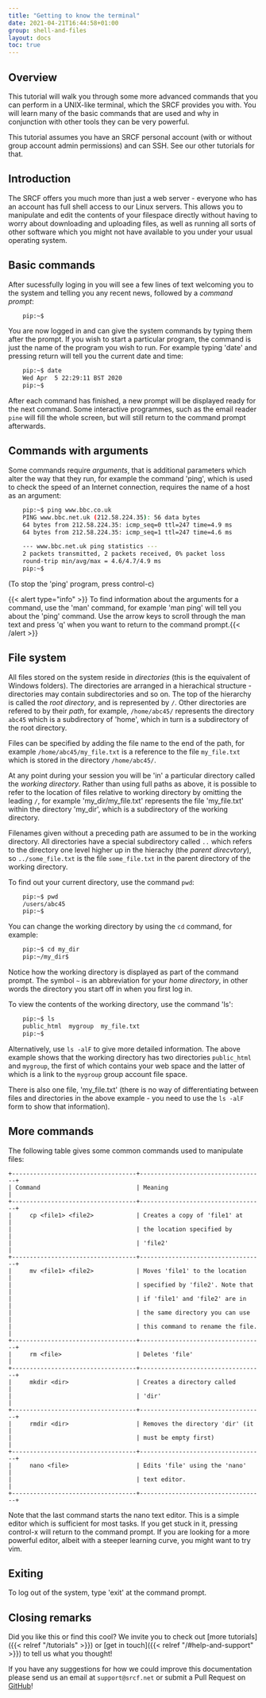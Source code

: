 ```yaml
---
title: "Getting to know the terminal"
date: 2021-04-21T16:44:58+01:00
group: shell-and-files
layout: docs
toc: true
---
```


## Overview

This tutorial will walk you through some more advanced commands that you
can perform in a UNIX-like terminal, which the SRCF provides you with.
You will learn many of the basic commands that are used and why in
conjunction with other tools they can be very powerful.

This tutorial assumes you have an SRCF personal account (with or without
group account admin permissions) and can SSH. See our
other tutorials for that.

## Introduction

The SRCF offers you much more than just a web server - everyone who has
an account has full shell access to our Linux servers. This allows you
to manipulate and edit the contents of your filespace directly without
having to worry about downloading and uploading files, as well as
running all sorts of other software which you might not have available
to you under your usual operating system.

## Basic commands

After sucessfully loging in you will see a few lines of text welcoming
you to the system and telling you any recent news, followed by a
*command prompt*:

```bash
    pip:~$
```

You are now logged in and can give the system commands by typing them
after the prompt. If you wish to start a particular program, the command
is just the name of the program you wish to run. For example typing
'date' and pressing return will tell you the current date and time:

```bash
    pip:~$ date
    Wed Apr  5 22:29:11 BST 2020
    pip:~$
```

After each command has finished, a new prompt will be displayed ready
for the next command. Some interactive programmes, such as the email
reader `pine` will fill the whole screen, but will still return to the
command prompt afterwards.

## Commands with arguments

Some commands require *arguments*, that is additional parameters which
alter the way that they run, for example the command 'ping', which is
used to check the speed of an Internet connection, requires the name of
a host as an argument:

```bash
    pip:~$ ping www.bbc.co.uk
    PING www.bbc.net.uk (212.58.224.35): 56 data bytes
    64 bytes from 212.58.224.35: icmp_seq=0 ttl=247 time=4.9 ms
    64 bytes from 212.58.224.35: icmp_seq=1 ttl=247 time=4.6 ms

    --- www.bbc.net.uk ping statistics ---
    2 packets transmitted, 2 packets received, 0% packet loss
    round-trip min/avg/max = 4.6/4.7/4.9 ms
    pip:~$
```

(To stop the 'ping' program, press control-c)

{{< alert type="info" >}}
To find information about the arguments for a command, use the 'man'
command, for example 'man ping' will tell you about the 'ping'
command. Use the arrow keys to scroll through the man text and press
'q' when you want to return to the command prompt.{{<  /alert >}}

## File system

All files stored on the system reside in *directories* (this is the
equivalent of Windows folders). The directories are arranged in a
hierachical structure - directories may contain subdirectories and so
on. The top of the hierarchy is called the *root directory*, and is
represented by `/`. Other directories are refered to by their *path*,
for example, `/home/abc45/` represents the directory `abc45` which is a
subdirectory of 'home', which in turn is a subdirectory of the root
directory.

Files can be specified by adding the file name to the end of
the path, for example `/home/abc45/my_file.txt` is a reference to the
file `my_file.txt` which is stored in the directory `/home/abc45/`.

At any point during your session you will be 'in' a particular
directory called the *working directory*. Rather than using full paths
as above, it is possible to refer to the location of files relative to
working directory by omitting the leading `/`, for example
'my\_dir/my\_file.txt' represents the file 'my\_file.txt' within the
directory 'my\_dir', which is a subdirectory of the working directory.

Filenames given without a preceding path are assumed to be in the
working directory. All directories have a special subdirectory called
`..` which refers to the directory one level higher up in the hierachy
(the *parent direcvtory*), so `../some_file.txt` is the file
`some_file.txt` in the parent directory of the working directory.

To find out your current directory, use the command `pwd`:

```bash
    pip:~$ pwd
    /users/abc45
    pip:~$
```

You can change the working directory by using the `cd` command, for
example:

```bash
    pip:~$ cd my_dir
    pip:~/my_dir$ 
```

Notice how the working directory is displayed as part of the command
prompt. The symbol `~` is an abbreviation for your *home directory*,
in other words the directory you start off in when you first log in.

To view the contents of the working directory, use the command 'ls':

```bash
    pip:~$ ls
    public_html  mygroup  my_file.txt
    pip:~$
```

Alternatively, use `ls -alF` to give more detailed information. The
above example shows that the working directory has two directories
`public_html` and `mygroup`, the first of which contains your
web space and the latter of which is a link to the `mygroup` group
account file space.

There is also one file, 'my\_file.txt' (there is no
way of differentiating between files and directories in the above
example - you need to use the `ls -alF` form to show that
information).

## More commands

The following table gives some common commands used to manipulate files:

```
+-----------------------------------+-----------------------------------+
| Command                           | Meaning                           |
+-----------------------------------+-----------------------------------+
|     cp <file1> <file2>            | Creates a copy of 'file1' at      |
|                                   | the location specified by         |
|                                   | 'file2'                           |
+-----------------------------------+-----------------------------------+
|     mv <file1> <file2>            | Moves 'file1' to the location     |
|                                   | specified by 'file2'. Note that   |
|                                   | if 'file1' and 'file2' are in     |
|                                   | the same directory you can use    |
|                                   | this command to rename the file.  |
+-----------------------------------+-----------------------------------+
|     rm <file>                     | Deletes 'file'                    |
+-----------------------------------+-----------------------------------+
|     mkdir <dir>                   | Creates a directory called        |
|                                   | 'dir'                             |
+-----------------------------------+-----------------------------------+
|     rmdir <dir>                   | Removes the directory 'dir' (it   |
|                                   | must be empty first)              |
+-----------------------------------+-----------------------------------+
|     nano <file>                   | Edits 'file' using the 'nano'     |
|                                   | text editor.                      |
+-----------------------------------+-----------------------------------+
```

Note that the last command starts the nano text editor. This is a simple editor
which is sufficient for most tasks. If you get stuck in it, pressing control-x
will return to the command prompt. If you are looking for a more powerful
editor, albeit with a steeper learning curve, you might want to try vim.

## Exiting

To log out of the system, type 'exit' at the command prompt.

## Closing remarks

Did you like this or find this cool? We invite you to check out
[more tutorials]({{< relref "/tutorials" >}})
or [get in touch]({{< relref "/#help-and-support" >}}) to tell us what you thought!

If you have any suggestions for how we could improve this documentation
please send us an email at `support@srcf.net` or submit a Pull Request
on [GitHub](https://github.com/SRCF/docs)!
